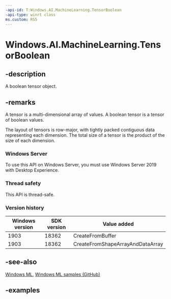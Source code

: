 ```yaml
---
-api-id: T:Windows.AI.MachineLearning.TensorBoolean
-api-type: winrt class
ms.custom: RS5
---
```


<!-- Class syntax.
public class TensorBoolean : ILearningModelFeatureValue, ITensor
-->

# Windows.AI.MachineLearning.TensorBoolean

## -description
A boolean tensor object.

## -remarks
A tensor is a multi-dimensional array of values. A boolean tensor is a tensor of boolean values.

The layout of tensors is row-major, with tightly packed contiguous data representing each dimension. The total size of a tensor is the product of the size of each dimension.

### Windows Server
To use this API on Windows Server, you must use Windows Server 2019 with Desktop Experience.

### Thread safety
This API is thread-safe.

### Version history

| Windows version | SDK version | Value added |
| -- | -- | -- |
| 1903 | 18362 | CreateFromBuffer |
| 1903 | 18362 | CreateFromShapeArrayAndDataArray |

## -see-also
[Windows ML](/windows/ai/), [Windows ML samples (GitHub)](https://github.com/Microsoft/Windows-Machine-Learning/tree/master)

## -examples

